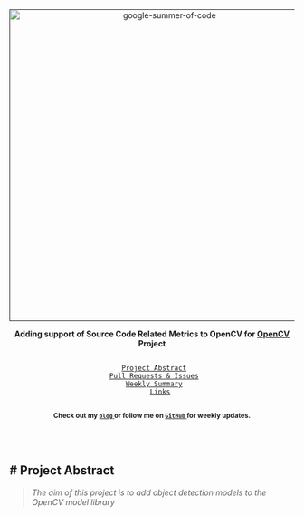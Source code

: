 <div align="center">
    <a href=""><img src="https://i.imgur.com/JzXCPeO.png" width="550" alt="google-summer-of-code"></a>
    <br>
    <b> 
    <p>
    Adding support of Source Code Related Metrics to OpenCV for <a href="https://github.com/opencv/opencv/tree/master">OpenCV</a> Project
    </p>
    </b>
</div>

<p align="center">
    <code> 
	<a href="#-project-abstract">Project Abstract</a>&nbsp;&nbsp;&nbsp;
    <a href="#-pull-requests--issues">Pull Requests & Issues</a>&nbsp;&nbsp;&nbsp;
    <a href="#-weekly-summary">Weekly Summary</a>&nbsp;&nbsp;&nbsp;
    <a href="#-links">Links</a>
    </code>
</p>

<p align="center">
	<b> <sub>Check out my <a href=""> <code>blog</code> </a> or follow me on <a href=""> <code>GitHub</code> </a> for weekly updates.</sub></b>
</p>
<br>

<br>

## # Project Abstract

> <i> The aim of this project is to add object detection models to the OpenCV model library </i>

<br>


